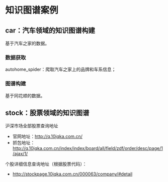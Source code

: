 # 知识图谱案例
## car：汽车领域的知识图谱构建
基于汽车之家的数据。
### 数据获取
autohome_spider：爬取汽车之家上的品牌和车系信息；

### 图谱构建
基于同花顺的数据。
## stock：股票领域的知识图谱
沪深市场全部股票查询地址
- 官网地址：http://q.10jqka.com.cn/
- 抓包地址：http://q.10jqka.com.cn/index/index/board/all/field/zdf/order/desc/page/1/ajax/1/

个股详细信息查询地址（根据股票代码）：
- http://stockpage.10jqka.com.cn/000063/company/#detail

